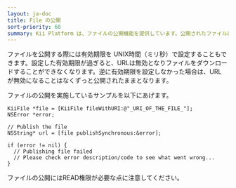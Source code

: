 ```yaml
---
layout: ja-doc
title: File の公開
sort-priority: 60
summary: Kii Platform は、ファイルの公開機能を提供しています。公開されたファイルには URL が割り振られ、任意のユーザがこの URL を使ってファイルをダウンロードできるようになります。
---
```

ファイルを公開する際には有効期限を UNIX時間（ミリ秒）で設定することもできます。設定した有効期限が過ぎると、URLは無効となりファイルをダウンロードすることができなくなります。逆に有効期限を設定しなかった場合は、URL が無効になることはなくずっと公開されたままとなります。

ファイルの公開を実施しているサンプルを以下にあげます。

```objc
KiiFile *file = [KiiFile fileWithURI:@"_URI_OF_THE_FILE_"];
NSError *error;

// Publish the file
NSString* url = [file publishSynchronous:&error];

if (error != nil) {
  // Publishing file failed
  // Please check error description/code to see what went wrong...
}
```

ファイルの公開にはREAD権限が必要な点に注意してください。
